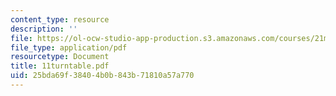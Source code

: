 ```yaml
---
content_type: resource
description: ''
file: https://ol-ocw-studio-app-production.s3.amazonaws.com/courses/21m-735-technical-design-scenery-mechanisms-and-special-effects-spring-2004/25bda69f38404b0b843b71810a57a770_11turntable.pdf
file_type: application/pdf
resourcetype: Document
title: 11turntable.pdf
uid: 25bda69f-3840-4b0b-843b-71810a57a770
---
```

